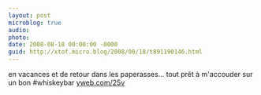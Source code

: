 ```yaml
---
layout: post
microblog: true
audio: 
photo: 
date: 2008-08-18 00:00:00 -0000
guid: http://xtof.micro.blog/2008/08/18/t891190146.html
---
```

en vacances et de retour dans les paperasses... tout prêt à m'accouder sur un bon #whiskeybar  [yweb.com/25v](http://yweb.com/25v)
